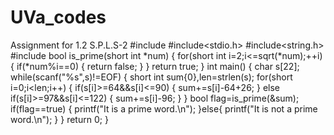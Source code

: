 # UVa_codes
Assignment for 1.2 S.P.L.S-2 
#include<iostream>
#include<stdio.h>
#include<string.h>
#include<cmath>
bool is_prime(short int *num)
{
    for(short int i=2;i<=sqrt(*num);++i)
    {
        if(*num%i==0)
        {
            return false;
        }
    }
    return true;
}
int main()
{
    char s[22];
    while(scanf("%s",s)!=EOF)
    {
        short int sum{0},len=strlen(s);
        for(short i=0;i<len;i++)
        {
            if(s[i]>=64&&s[i]<=90)
            {
                sum+=s[i]-64+26;
            }
            else if(s[i]>=97&&s[i]<=122)
            {
                sum+=s[i]-96;
            }
        }
        bool flag=is_prime(&sum);
        if(flag==true)
        {
            printf("It is a prime word.\n");
        }else{
            printf("It is not a prime word.\n");
        }
    }
    return 0;
}
